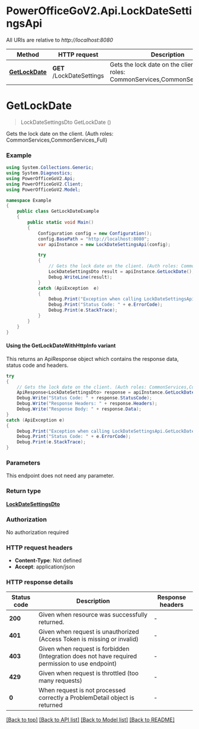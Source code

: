 # PowerOfficeGoV2.Api.LockDateSettingsApi

All URIs are relative to *http://localhost:8080*

| Method | HTTP request | Description |
|--------|--------------|-------------|
| [**GetLockDate**](LockDateSettingsApi.md#getlockdate) | **GET** /LockDateSettings | Gets the lock date on the client. (Auth roles: CommonServices,CommonServices_Full) |

<a id="getlockdate"></a>
# **GetLockDate**
> LockDateSettingsDto GetLockDate ()

Gets the lock date on the client. (Auth roles: CommonServices,CommonServices_Full)

### Example
```csharp
using System.Collections.Generic;
using System.Diagnostics;
using PowerOfficeGoV2.Api;
using PowerOfficeGoV2.Client;
using PowerOfficeGoV2.Model;

namespace Example
{
    public class GetLockDateExample
    {
        public static void Main()
        {
            Configuration config = new Configuration();
            config.BasePath = "http://localhost:8080";
            var apiInstance = new LockDateSettingsApi(config);

            try
            {
                // Gets the lock date on the client. (Auth roles: CommonServices,CommonServices_Full)
                LockDateSettingsDto result = apiInstance.GetLockDate();
                Debug.WriteLine(result);
            }
            catch (ApiException  e)
            {
                Debug.Print("Exception when calling LockDateSettingsApi.GetLockDate: " + e.Message);
                Debug.Print("Status Code: " + e.ErrorCode);
                Debug.Print(e.StackTrace);
            }
        }
    }
}
```

#### Using the GetLockDateWithHttpInfo variant
This returns an ApiResponse object which contains the response data, status code and headers.

```csharp
try
{
    // Gets the lock date on the client. (Auth roles: CommonServices,CommonServices_Full)
    ApiResponse<LockDateSettingsDto> response = apiInstance.GetLockDateWithHttpInfo();
    Debug.Write("Status Code: " + response.StatusCode);
    Debug.Write("Response Headers: " + response.Headers);
    Debug.Write("Response Body: " + response.Data);
}
catch (ApiException e)
{
    Debug.Print("Exception when calling LockDateSettingsApi.GetLockDateWithHttpInfo: " + e.Message);
    Debug.Print("Status Code: " + e.ErrorCode);
    Debug.Print(e.StackTrace);
}
```

### Parameters
This endpoint does not need any parameter.
### Return type

[**LockDateSettingsDto**](LockDateSettingsDto.md)

### Authorization

No authorization required

### HTTP request headers

 - **Content-Type**: Not defined
 - **Accept**: application/json


### HTTP response details
| Status code | Description | Response headers |
|-------------|-------------|------------------|
| **200** | Given when resource was successfully returned. |  -  |
| **401** | Given when request is unauthorized (Access Token is missing or invalid) |  -  |
| **403** | Given when request is forbidden (Integration does not have required permission to use endpoint) |  -  |
| **429** | Given when request is throttled (too many requests) |  -  |
| **0** | When request is not processed correctly a ProblemDetail object is returned |  -  |

[[Back to top]](#) [[Back to API list]](../../README.md#documentation-for-api-endpoints) [[Back to Model list]](../../README.md#documentation-for-models) [[Back to README]](../../README.md)

